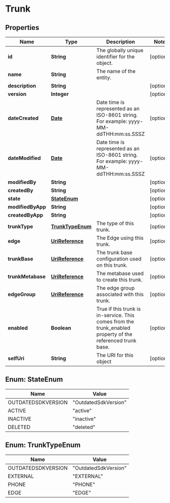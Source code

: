 
# Trunk

## Properties
Name | Type | Description | Notes
------------ | ------------- | ------------- | -------------
**id** | **String** | The globally unique identifier for the object. |  [optional]
**name** | **String** | The name of the entity. | 
**description** | **String** |  |  [optional]
**version** | **Integer** |  |  [optional]
**dateCreated** | [**Date**](Date.md) | Date time is represented as an ISO-8601 string. For example: yyyy-MM-ddTHH:mm:ss.SSSZ |  [optional]
**dateModified** | [**Date**](Date.md) | Date time is represented as an ISO-8601 string. For example: yyyy-MM-ddTHH:mm:ss.SSSZ |  [optional]
**modifiedBy** | **String** |  |  [optional]
**createdBy** | **String** |  |  [optional]
**state** | [**StateEnum**](#StateEnum) |  |  [optional]
**modifiedByApp** | **String** |  |  [optional]
**createdByApp** | **String** |  |  [optional]
**trunkType** | [**TrunkTypeEnum**](#TrunkTypeEnum) | The type of this trunk. |  [optional]
**edge** | [**UriReference**](UriReference.md) | The Edge using this trunk. |  [optional]
**trunkBase** | [**UriReference**](UriReference.md) | The trunk base configuration used on this trunk. |  [optional]
**trunkMetabase** | [**UriReference**](UriReference.md) | The metabase used to create this trunk. |  [optional]
**edgeGroup** | [**UriReference**](UriReference.md) | The edge group associated with this trunk. |  [optional]
**enabled** | **Boolean** | True if this trunk is in-service.  This comes from the trunk_enabled property of the referenced trunk base. |  [optional]
**selfUri** | **String** | The URI for this object |  [optional]


<a name="StateEnum"></a>
## Enum: StateEnum
Name | Value
---- | -----
OUTDATEDSDKVERSION | &quot;OutdatedSdkVersion&quot;
ACTIVE | &quot;active&quot;
INACTIVE | &quot;inactive&quot;
DELETED | &quot;deleted&quot;


<a name="TrunkTypeEnum"></a>
## Enum: TrunkTypeEnum
Name | Value
---- | -----
OUTDATEDSDKVERSION | &quot;OutdatedSdkVersion&quot;
EXTERNAL | &quot;EXTERNAL&quot;
PHONE | &quot;PHONE&quot;
EDGE | &quot;EDGE&quot;



